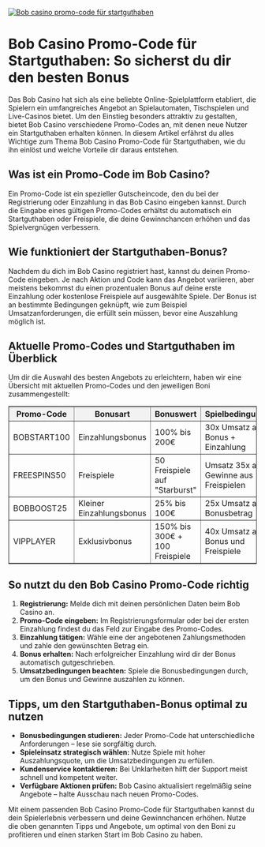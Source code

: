 [![Bob casino promo-code für startguthaben](https://123-caf.pages.dev/gitsignup.png)](https://vrmoo.ru/Bt82HjjY)

<h1>Bob Casino Promo-Code für Startguthaben: So sicherst du dir den besten Bonus</h1> <p>Das Bob Casino hat sich als eine beliebte Online-Spielplattform etabliert, die Spielern ein umfangreiches Angebot an Spielautomaten, Tischspielen und Live-Casinos bietet. Um den Einstieg besonders attraktiv zu gestalten, bietet Bob Casino verschiedene Promo-Codes an, mit denen neue Nutzer ein Startguthaben erhalten können. In diesem Artikel erfährst du alles Wichtige zum Thema Bob Casino Promo-Code für Startguthaben, wie du ihn einlöst und welche Vorteile dir daraus entstehen.</p>  <h2>Was ist ein Promo-Code im Bob Casino?</h2> <p>Ein Promo-Code ist ein spezieller Gutscheincode, den du bei der Registrierung oder Einzahlung in das Bob Casino eingeben kannst. Durch die Eingabe eines gültigen Promo-Codes erhältst du automatisch ein Startguthaben oder Freispiele, die deine Gewinnchancen erhöhen und das Spielvergnügen verbessern.</p>  <h2>Wie funktioniert der Startguthaben-Bonus?</h2> <p>Nachdem du dich im Bob Casino registriert hast, kannst du deinen Promo-Code eingeben. Je nach Aktion und Code kann das Angebot variieren, aber meistens bekommst du einen prozentualen Bonus auf deine erste Einzahlung oder kostenlose Freispiele auf ausgewählte Spiele. Der Bonus ist an bestimmte Bedingungen geknüpft, wie zum Beispiel Umsatzanforderungen, die erfüllt sein müssen, bevor eine Auszahlung möglich ist.</p>  <h2>Aktuelle Promo-Codes und Startguthaben im Überblick</h2> <p>Um dir die Auswahl des besten Angebots zu erleichtern, haben wir eine Übersicht mit aktuellen Promo-Codes und den jeweiligen Boni zusammengestellt:</p>  <table border="1" cellpadding="8" cellspacing="0" style="border-collapse: collapse; width: 100%; max-width: 600px;">   <thead>     <tr style="background-color:#f2f2f2;">       <th>Promo-Code</th>       <th>Bonusart</th>       <th>Bonuswert</th>       <th>Spielbedingungen</th>     </tr>   </thead>   <tbody>     <tr>       <td>BOBSTART100</td>       <td>Einzahlungsbonus</td>       <td>100% bis 200€</td>       <td>30x Umsatz auf Bonus + Einzahlung</td>     </tr>     <tr>       <td>FREESPINS50</td>       <td>Freispiele</td>       <td>50 Freispiele auf "Starburst"</td>       <td>Umsatz 35x auf Gewinne aus Freispielen</td>     </tr>     <tr>       <td>BOBBOOST25</td>       <td>Kleiner Einzahlungsbonus</td>       <td>25% bis 100€</td>       <td>25x Umsatz auf Bonusbetrag</td>     </tr>     <tr>       <td>VIPPLAYER</td>       <td>Exklusivbonus</td>       <td>150% bis 300€ + 100 Freispiele</td>       <td>40x Umsatz auf Bonus und Freispiele</td>     </tr>   </tbody> </table>  <h2>So nutzt du den Bob Casino Promo-Code richtig</h2> <ol>   <li><strong>Registrierung:</strong> Melde dich mit deinen persönlichen Daten beim Bob Casino an.</li>   <li><strong>Promo-Code eingeben:</strong> Im Registrierungsformular oder bei der ersten Einzahlung findest du das Feld zur Eingabe des Promo-Codes.</li>   <li><strong>Einzahlung tätigen:</strong> Wähle eine der angebotenen Zahlungsmethoden und zahle den gewünschten Betrag ein.</li>   <li><strong>Bonus erhalten:</strong> Nach erfolgreicher Einzahlung wird dir der Bonus automatisch gutgeschrieben.</li>   <li><strong>Umsatzbedingungen beachten:</strong> Spiele die Bonusbedingungen durch, um den Bonus und Gewinne auszahlen zu können.</li> </ol>  <h2>Tipps, um den Startguthaben-Bonus optimal zu nutzen</h2> <ul>   <li><strong>Bonusbedingungen studieren:</strong> Jeder Promo-Code hat unterschiedliche Anforderungen – lese sie sorgfältig durch.</li>   <li><strong>Spieleinsatz strategisch wählen:</strong> Nutze Spiele mit hoher Auszahlungsquote, um die Umsatzbedingungen zu erfüllen.</li>   <li><strong>Kundenservice kontaktieren:</strong> Bei Unklarheiten hilft der Support meist schnell und kompetent weiter.</li>   <li><strong>Verfügbare Aktionen prüfen:</strong> Bob Casino aktualisiert regelmäßig seine Angebote – halte Ausschau nach neuen Promo-Codes.</li> </ul>  <p>Mit einem passenden Bob Casino Promo-Code für Startguthaben kannst du dein Spielerlebnis verbessern und deine Gewinnchancen erhöhen. Nutze die oben genannten Tipps und Angebote, um optimal von den Boni zu profitieren und einen starken Start im Bob Casino zu haben.</p>